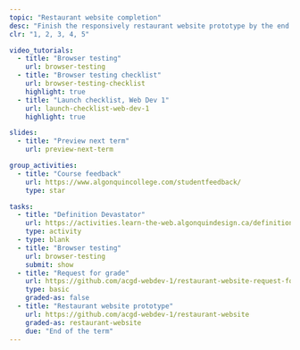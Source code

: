 ```yaml
---
topic: "Restaurant website completion"
desc: "Finish the responsively restaurant website prototype by the end of the term."
clr: "1, 2, 3, 4, 5"

video_tutorials:
  - title: "Browser testing"
    url: browser-testing
  - title: "Browser testing checklist"
    url: browser-testing-checklist
    highlight: true
  - title: "Launch checklist, Web Dev 1"
    url: launch-checklist-web-dev-1
    highlight: true

slides:
  - title: "Preview next term"
    url: preview-next-term

group_activities:
  - title: "Course feedback"
    url: https://www.algonquincollege.com/studentfeedback/
    type: star

tasks:
  - title: "Definition Devastator"
    url: https://activities.learn-the-web.algonquindesign.ca/definition-devastator/
    type: activity
  - type: blank
  - title: "Browser testing"
    url: browser-testing
    submit: show
  - title: "Request for grade"
    url: https://github.com/acgd-webdev-1/restaurant-website-request-for-grade
    type: basic
    graded-as: false
  - title: "Restaurant website prototype"
    url: https://github.com/acgd-webdev-1/restaurant-website
    graded-as: restaurant-website
    due: "End of the term"
---
```

